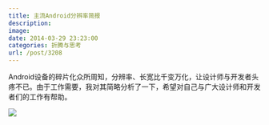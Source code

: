```yaml
---
title: 主流Android分辨率简报
description: 
image: 
date: 2014-03-29 23:23:00
categories: 折腾与思考
url: /post/3208
---
```


Android设备的碎片化众所周知，分辨率、长宽比千变万化，让设计师与开发者头疼不已。由于工作需要，我对其简略分析了一下，希望对自己与广大设计师和开发者们的工作有帮助。

![](https://storageapi.fleek.co/0a3a8890-e65e-47ce-93d7-0442b9209d38-bucket/blog/posts/2014-03/03-29/1.jpg)